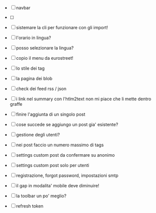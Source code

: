 - [ ] navbar
- [ ] 
- [ ] sistemare la cli per funzionare con gli import!
- [ ] l'orario in lingua?
- [ ] posso selezionare la lingua?
- [ ] copio il menu da eurostreet!
- [ ] lo stile dei tag
- [ ] la pagina dei blob
- [ ] check dei feed rss / json
- [ ] i link nel summary con l'htlm2text non mi piace che li mette dentro graffe
- [ ] finire l'aggiunta di un singolo post
- [ ] cose succede se aggiungo un post gia' esistente?
- [ ] gestione degli utenti?
- [ ] nei post faccio un numero massimo di tags
- [ ] settings custom post da confermare su anonimo
- [ ] settings custom post solo per utenti
- [ ] registrazione, forgot password, impostazioni smtp
- [ ] il gap in modalita' mobile deve diminuire!
- [ ] la toolbar un po' meglio?
- [ ] refresh token

